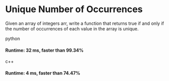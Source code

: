 # Unique Number of Occurrences

Given an array of integers arr, write a function that returns true if and only if the number of occurrences of each value in the array is unique.

python

#### Runtime: 32 ms, faster than 99.34%


c++

#### Runtime: 4 ms, faster than 74.47%

